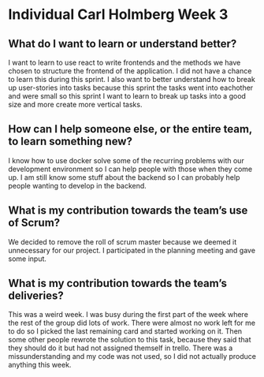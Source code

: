 # Individual Carl Holmberg Week 3
## What do I want to learn or understand better?
I want to learn to use react to write frontends and the methods we have chosen to structure the frontend of the application. I did not have a chance to learn this during this sprint. I also want to better understand how to break up user-stories into tasks because this sprint the tasks went into eachother and were small so this sprint I want to learn to break up tasks into a good size and more create more vertical tasks.

## How can I help someone else, or the entire team, to learn something new?
I know how to use docker solve some of the recurring problems with our development environment so I can help people with those when they come up. I am still know some stuff about the backend so I can probably help people wanting to develop in the backend. 

## What is my contribution towards the team’s use of Scrum?
We decided to remove the roll of scrum master because we deemed it unnecessary for our project. I participated in the planning meeting and gave some input. 

## What is my contribution towards the team’s deliveries?
This was a weird week. I was busy during the first part of the week where the rest of the group did lots of work. There were almost no work left for me to do so I picked the last remaining card and started working on it. Then some other people rewrote the solution to this task, because they said that they should do it but had not assigned themself in trello. There was a missunderstanding and my code was not used, so I did not actually produce anything this week. 
